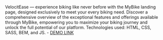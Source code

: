 VelocitEase — experience biking like never before with the MyBike landing page, designed exclusively to meet your every biking need. Discover a comprehensive overview of the exceptional features and offerings available through MyBike, empowering you to maximize your biking journey and unlock the full potential of our platform.
Technologies used: HTML, CSS, SASS, BEM, and JS.
    - [DEMO LINK](https://vasyliy22.github.io/VelocitEase/)
